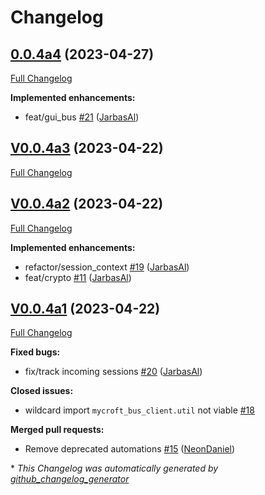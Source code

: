 # Changelog

## [0.0.4a4](https://github.com/OpenVoiceOS/ovos-bus-client/tree/0.0.4a4) (2023-04-27)

[Full Changelog](https://github.com/OpenVoiceOS/ovos-bus-client/compare/V0.0.4a3...0.0.4a4)

**Implemented enhancements:**

- feat/gui\_bus [\#21](https://github.com/OpenVoiceOS/ovos-bus-client/pull/21) ([JarbasAl](https://github.com/JarbasAl))

## [V0.0.4a3](https://github.com/OpenVoiceOS/ovos-bus-client/tree/V0.0.4a3) (2023-04-22)

[Full Changelog](https://github.com/OpenVoiceOS/ovos-bus-client/compare/V0.0.4a2...V0.0.4a3)

## [V0.0.4a2](https://github.com/OpenVoiceOS/ovos-bus-client/tree/V0.0.4a2) (2023-04-22)

[Full Changelog](https://github.com/OpenVoiceOS/ovos-bus-client/compare/V0.0.4a1...V0.0.4a2)

**Implemented enhancements:**

- refactor/session\_context [\#19](https://github.com/OpenVoiceOS/ovos-bus-client/pull/19) ([JarbasAl](https://github.com/JarbasAl))
- feat/crypto [\#11](https://github.com/OpenVoiceOS/ovos-bus-client/pull/11) ([JarbasAl](https://github.com/JarbasAl))

## [V0.0.4a1](https://github.com/OpenVoiceOS/ovos-bus-client/tree/V0.0.4a1) (2023-04-22)

[Full Changelog](https://github.com/OpenVoiceOS/ovos-bus-client/compare/V0.0.3...V0.0.4a1)

**Fixed bugs:**

- fix/track incoming sessions [\#20](https://github.com/OpenVoiceOS/ovos-bus-client/pull/20) ([JarbasAl](https://github.com/JarbasAl))

**Closed issues:**

- wildcard import `mycroft_bus_client.util` not viable [\#18](https://github.com/OpenVoiceOS/ovos-bus-client/issues/18)

**Merged pull requests:**

- Remove deprecated automations [\#15](https://github.com/OpenVoiceOS/ovos-bus-client/pull/15) ([NeonDaniel](https://github.com/NeonDaniel))



\* *This Changelog was automatically generated by [github_changelog_generator](https://github.com/github-changelog-generator/github-changelog-generator)*
